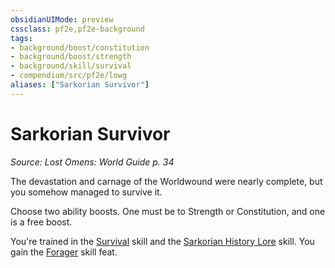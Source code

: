 ```yaml
---
obsidianUIMode: preview
cssclass: pf2e,pf2e-background
tags:
- background/boost/constitution
- background/boost/strength
- background/skill/survival
- compendium/src/pf2e/lowg
aliases: ["Sarkorian Survivor"]
---
```

# Sarkorian Survivor
*Source: Lost Omens: World Guide p. 34*  

The devastation and carnage of the Worldwound were nearly complete, but you somehow managed to survive it.

Choose two ability boosts. One must be to Strength or Constitution, and one is a free boost.

You're trained in the [Survival](skills.md#Survival) skill and the [Sarkorian History Lore](skills.md#Lore) skill. You gain the [Forager](forager.md) skill feat.